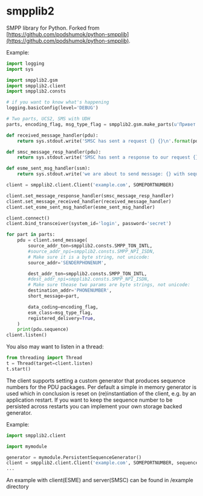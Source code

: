 smpplib2
==============


SMPP library for Python. Forked from [https://github.com/podshumok/python-smpplib](https://github.com/podshumok/python-smpplib).

Example:
```python
import logging
import sys

import smpplib2.gsm
import smpplib2.client
import smpplib2.consts

# if you want to know what's happening
logging.basicConfig(level='DEBUG')

# Two parts, UCS2, SMS with UDH
parts, encoding_flag, msg_type_flag = smpplib2.gsm.make_parts(u'Привет мир!\n'*10)

def received_message_handler(pdu):
    return sys.stdout.write('SMSC has sent a request {} {}\n'.format(pdu.sequence, pdu.message_id))

def smsc_message_resp_handler(pdu):
    return sys.stdout.write('SMSC has sent a response to our request {} {}\n'.format(pdu.sequence, pdu.message_id))

def esme_sent_msg_handler(ssm):
    return sys.stdout.write('we are about to send message: {} with sequence_number:{} to phone_number: {}'.format(ssm.short_message, ssm.destination_addr, ssm.sequence)

client = smpplib2.client.Client('example.com', SOMEPORTNUMBER)

client.set_message_response_handler(smsc_message_resp_handler)
client.set_message_received_handler(received_message_handler)
client.set_esme_sent_msg_handler(esme_sent_msg_handler)

client.connect()
client.bind_transceiver(system_id='login', password='secret')

for part in parts:
    pdu = client.send_message(
        source_addr_ton=smpplib2.consts.SMPP_TON_INTL,
        #source_addr_npi=smpplib2.consts.SMPP_NPI_ISDN,
        # Make sure it is a byte string, not unicode:
        source_addr='SENDERPHONENUM',

        dest_addr_ton=smpplib2.consts.SMPP_TON_INTL,
        #dest_addr_npi=smpplib2.consts.SMPP_NPI_ISDN,
        # Make sure thease two params are byte strings, not unicode:
        destination_addr='PHONENUMBER',
        short_message=part,

        data_coding=encoding_flag,
        esm_class=msg_type_flag,
        registered_delivery=True,
    )
    print(pdu.sequence)
client.listen()
```
You also may want to listen in a thread:
```python
from threading import Thread
t = Thread(target=client.listen)
t.start()
```

The client supports setting a custom generator that produces sequence numbers for the PDU packages. Per default a simple in memory generator is used which in conclusion is reset on (re)instantiation of the client, e.g. by an application restart. If you want to keep the sequence number to be persisted across restarts you can implement your own storage backed generator.

Example:
```python
import smpplib2.client

import mymodule

generator = mymodule.PersistentSequenceGenerator()
client = smpplib2.client.Client('example.com', SOMEPORTNUMBER, sequence_generator=generator)
...
```               

An example with client(ESME) and server(SMSC) can be found in /example directory
